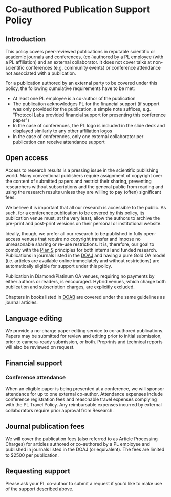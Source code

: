 # Co-authored Publication Support Policy

## Introduction

This policy covers peer-reviewed publications in reputable scientific or academic journals and conferences, (co-)authored by a PL employee (with a PL affiliation) and an external collaborator. It does not cover talks at non-scientific conferences (e.g. community events) or conference attendance not associated with a publication.

For a publication authored by an external party to be covered under this policy, the following cumulative requirements have to be met:
  * At least one PL employee is a co-author of the publication
  * The publication acknowledges PL for the financial support (if support was only provided for the publication, a simple note suffices, e.g. "Protocol Labs provided financial support for presenting this conference paper")
  * In the case of conferences, the PL logo is included in the slide deck and displayed similarly to any other affiliation logos
  * In the case of conferences, only one external collaborator per publication can receive attendance support

## Open access

Access to research results is a pressing issue in the scientific publishing world. Many conventional publishers require assignment of copyright over the content of submitted papers and restrict their sharing, preventing researchers without subscriptions and the general public from reading and using the research results unless they are willing to pay (often) significant fees.

We believe it is important that all our research is accessible to the public. As such, for a conference publication to be covered by this policy, its publication venue must, at the very least, allow the authors to archive the pre-print and post-print versions on their personal or institutional website.

Ideally, though, we prefer all our research to be published in fully open-access venues that require no copyright transfer and impose no unreasonable sharing or re-use restrictions. It is, therefore, our goal to comply with the [Plan S](https://www.coalition-s.org/principles-and-implementation/) principles for both internal and funded research. Publications in journals listed in the [DOAJ](https://doaj.org/) and having a pure Gold OA model (i.e. articles are available online immediately and without restrictions) are automatically eligible for support under this policy.

Publication in Diamond/Platinum OA venues, requiring no payments by either authors or readers, is encouraged. Hybrid venues, which charge both publication and subscription charges, are explicitly excluded.

Chapters in books listed in [DOAB](https://www.doabooks.org/) are covered under the same guidelines as journal articles.

## Language editing

We provide a no-charge paper editing service to co-authored publications. Papers may be submitted for review and editing prior to initial submission, prior to camera-ready submission, or both. Preprints and technical reports will also be reviewed on request.

## Financial support

### Conference attendance

When an eligible paper is being presented at a conference, we will sponsor attendance for up to one external co-author. Attendance expenses include conference registration fees and reasonable travel expenses complying with the PL Travel Policy. Any reimbursable expenses incurred by external collaborators require prior approval from Research.

## Journal publication fees

We will cover the publication fees (also referred to as Article Processing Charges) for articles authored or co-authored by a PL employee and published in journals listed in the DOAJ (or equivalent). The fees are limited to $2500 per publication.

## Requesting support

Please ask your PL co-author to submit a request if you'd like to make use of the support described above.

